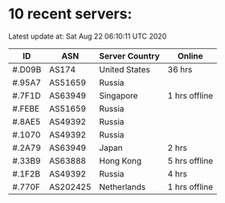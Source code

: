 # 10 recent servers:

Latest update at: Sat Aug 22 06:10:11 UTC 2020

| ID | ASN | Server Country | Online |
| -- | --- | -------------- | ------ |
| #.D09B | AS174 | United States | 36 hrs |
| #.95A7 | AS51659 | Russia | |
| #.7F1D | AS63949 | Singapore | 1 hrs offline |
| #.FEBE | AS51659 | Russia | |
| #.8AE5 | AS49392 | Russia | |
| #.1070 | AS49392 | Russia | |
| #.2A79 | AS63949 | Japan | 2 hrs |
| #.33B9 | AS63888 | Hong Kong | 5 hrs offline |
| #.1F2B | AS49392 | Russia | 4 hrs |
| #.770F | AS202425 | Netherlands | 1 hrs offline |


